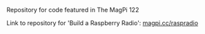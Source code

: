 Repository for code featured in The MagPi 122

Link to repository for 'Build a Raspberry Radio': [magpi.cc/raspradio](https://magpi.cc/raspradio)